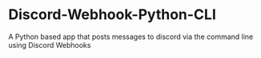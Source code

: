 # Discord-Webhook-Python-CLI
A Python based app that posts messages to discord via the command line using Discord Webhooks
